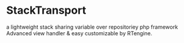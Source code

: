 # StackTransport
a lightweight stack sharing variable over repositoriey php framework
Advanced view handler & easy customizable by RTengine.
